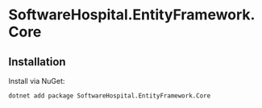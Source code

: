 # SoftwareHospital.EntityFramework.Core

## Installation

Install via NuGet:

```bash
dotnet add package SoftwareHospital.EntityFramework.Core
```